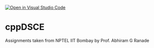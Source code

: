 [![Open in Visual Studio Code](https://classroom.github.com/assets/open-in-vscode-718a45dd9cf7e7f842a935f5ebbe5719a5e09af4491e668f4dbf3b35d5cca122.svg)](https://classroom.github.com/online_ide?assignment_repo_id=11456674&assignment_repo_type=AssignmentRepo)
# cppDSCE
Assignments taken from NPTEL IIT Bombay by Prof. Abhiram G Ranade
